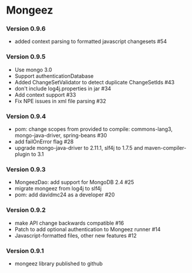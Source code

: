# Mongeez #

### Version 0.9.6 ###
* added context parsing to formatted javascript changesets #54

### Version 0.9.5 ###
* Use mongo 3.0
* Support authenticationDatabase
* Added ChangeSetValidator to detect duplicate ChangeSetIds #43
* don't include log4j.properties in jar #34
* Add context support #33
* Fix NPE issues in xml file parsing #32

### Version 0.9.4 ###
* pom: change scopes from provided to compile: commons-lang3, mongo-java-driver, spring-beans #30
* add failOnError flag #28
* upgrade mongo-java-driver to 2.11.1, slf4j to 1.7.5 and maven-compiler-plugin to 3.1

### Version 0.9.3 ###
* MongeezDao: add support for MongoDB 2.4 #25
* migrate mongeez from log4j to slf4j
* pom: add davidmc24 as a developer #20

### Version 0.9.2 ###
* make API change backwards compatible #16
* Patch to add optional authentication to Mongeez runner #14
* Javascript-formatted files, other new features #12

### Version 0.9.1 ###
* mongeez library published to github
